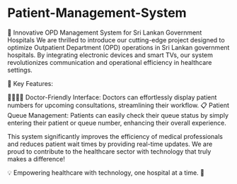 # Patient-Management-System
🚀 Innovative OPD Management System for Sri Lankan Government Hospitals  We are thrilled to introduce our cutting-edge project designed to optimize Outpatient Department (OPD) operations in Sri Lankan government hospitals. By integrating electronic devices and smart TVs, our system revolutionizes communication and operational efficiency in healthcare settings.

🌟 Key Features:

👨‍⚕️👩‍⚕️ Doctor-Friendly Interface: Doctors can effortlessly display patient numbers for upcoming consultations, streamlining their workflow.
📋 Patient Queue Management: Patients can easily check their queue status by simply entering their patient or queue number, enhancing their overall experience.

This system significantly improves the efficiency of medical professionals and reduces patient wait times by providing real-time updates. We are proud to contribute to the healthcare sector with technology that truly makes a difference!

💡 Empowering healthcare with technology, one hospital at a time. 🏥
